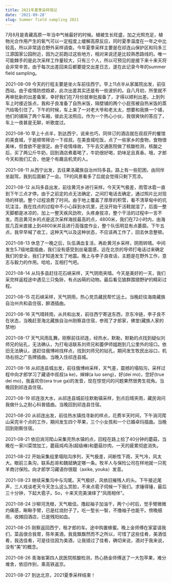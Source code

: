 ```yaml
---
title: 2021年夏季采样简记
date: '2021-09-28'
slug: Summer field sampling 2021
---
```


7月8月是青藏高原一年当中气候最好的时候。植被生长旺盛，加之光照充足，植物光合作用产生的氧气可以一定程度上缓解高原反应，同时夏季温度在一年之中比较高，所以非常适合野外采样调查。今年夏季采样主要是在祁连山保护区和玛多三江源国家公园附近，因为之前跑过这些地方，相对来说还是比较熟悉路线的。唯一可能棘手的是此次采样工作量较大，只有三个人，所以可预见的是接下来十来天将会非常辛苦。由于每次出差回来后都要提交出差日志，遂在此记录今年的summer field sampling。

2021-08-09
今天的行程主要是坐火车前往西宁。早上11点半从家属院出发，前往西站。由于疫情防控趋紧，此次出差其实还是有一些波折的。自八月初，所里就不再审批新的出差备案，幸好我们在7月份就审批报备了，才得以顺利出差。上到列车上时接近饭点，我和子良准备了自热米饭，隔壁铺的两个小屁孩被自热米饭的蒸汽给吸引住了。下午的时候，车上来了一对老大爷和老太太，想要和我换一个铺，他们的铺隔了两个车厢，彼此无法照应。作为一个热心小伙，我很爽快的答应了，车上一夜甚是无聊，听歌度过。

2021-08-10
早上十点半，到达西宁，说来也巧，同伴订的酒店就在叔叔开的餐馆的美食城，于是顺带拜访一下叔叔。在美食城吃饭，点了一些家乡的食物，食物很美味，但食欲不是很足。由于疫情缘故，下午去交通医院做了核酸检测，核酸之后，买了两公斤牛奶，回到酒店煮着喝了，牛奶很好喝，奶味足且真香。哦，才郎今天和我们汇合，他是个有趣且机灵的人。

2021-08-11
从西宁出发，去往果洛藏族自治州玛多县。路上有一些犯困，由同伴坐副驾，我到后面躺了一会。TP的风景看多了后就会觉得只剩下荒凉。

2021-08-12
从玛多县出发，前往黄河乡进行采样。今天天气极差，雨雪冰雹一直到下午三点才停。由于之前定的点无法确定，之间打电话去确定，通过照片比对现场的样貌。整个过程浪费了时间。由于地上覆盖了厚厚的积雪，看不清草甸中的坑坑洼洼，我在找点的过程中不小心踩到水坑里，还没开始干活鞋就湿了，后面一整天脚都是冰凉的，加上一整天疾风劲吹，头疼身拔凉，整个干活的过程中一言不发。而且黄河乡的点是这次采样海拔最高的点，4800米，我们在72小时内，由海拔几百米直接上到4800米并且进行高强度作业，整个队伍明显有点萎靡。下午五点，我早早喊了收工，这种天气以及这种状态，不应该再工作了，回去休息整顿。

2021-08-13
休息了一晚之后，队伍满血复活，再赴黄河乡采样，阴雨转晴。中间发生5.7级地震插曲，我们没有感受到丝毫震感，远在北京的导师打电话过来确定我们的安全，我们才知道发生了地震。晚上与李子良夜话，主题是在野外工作，意志与毅力的作用。哈哈，互相打气吧。

2021-08-14
从玛多县赶往花石峡采样，天气阴雨夹晴。今天是美好的一天，我们采完样返程途中遇见三只兔狲，有点凶萌的动物。最后看见狼群围猎野驴的精彩过程。

2021-08-15
花石峡采样，天气阴雨，热心党员藏民帮忙运土。当晚赶往海南藏族自治州共和县住宿，醉酒插曲。

2021-08-16
天气晴转雨，从共和出发，前往西宁寄送东西，京东冷链，李子良不在状态，当晚赶至海北藏族自治州刚察县住宿，参观了才郎家，佛堂(藏族人家的禁地)

2021-08-17
天气风雨乱舞。刚察前往祁连，经热水，默勒，默勒的点找到疑似刘师兄的钻孔，无法确认，为打电话联系刘师兄和蕾伊师姐跑到几公里外的垭口。依旧无法确认，遂赶往俄博岭找样点，找到刘师兄的钻孔，期间发生牧民出谷口，机场右拐之广告牌插曲。当晚入住祁连县城。

2021-08-18
从祁连县城出发，前往俄博岭采样，天气差，震撼的塌陷沟，采样过程中向才郎学习了藏语中叔叔(a ke)，婶婶(a luo seng)，好(dei mo)，您好(true dei mo)，我喜欢你(era true ga)的发音，现在惊觉问的问题果然很男生视角。当晚回到祁连县住宿。

2021-08-19
祁连涨大水，从祁连县城前往默勒镇采样，到点后晴夹雨，藏民询问我做什么之耐心科普插曲。当晚回到祁连县住宿。

2021-08-20
从祁连出发，前往热水镇找寻新的样点，花费半天时间，下午淌河爬山采完半个点的工作，期间发生四个苹果，三个小女孩和一个已婚卓玛插曲。当晚回到刚察住宿。

2021-08-21
依旧淌河爬山采集完热水镇的点，回程在路上拾了40分钟的蘑菇，当晚在一家川菜馆加工，蘑菇炖鸡汤(超级棒)和蘑菇炒肉，一天的疲累彻底消失。

2021-08-22
开始采集组里塌陷沟序列，天气极差，间断性下雨，天气冷，风太大。眼前三条沟，联系彪哥和魏斌确定哪一条。牧羊人与保险公司在样地就一只死羊商讨保险。向才郎学习藏语你很靓（axike, youka）发音。

2021-08-23
继续采集沟中与沟尾。天气极好，风依旧摧残人的头。下午接近尾声，三人戏谈老天今天怎么这么赏脸，不来点雹子伺候一下我们。求锤得锤，最后三十分钟，下起大雹子。So，十来天完美演绎了“风雨相伴”。

2021-08-24
沙柳河洗根，天气极佳。撸起袖子加油干，两个小时后，觉手臂微微灼痛感，瞅瞅手臂，已是红烧肘子了。吃一堑长一智，不撸袖子也能干。傍晚细雨，收摊回酒店，已是残阳如血。

2021-08-25
刚察返回西宁，租才郎的车。途中购置蜂蜜。晚上金师傅在家宴请我们，菜品很合我胃，陈年美酒，我竟飘飘然而不之所以，可惜了这些佳肴，美酒佳肴，我选佳肴，可是往往因为美酒，让我错过了佳肴，确切来说，酒对于我来说，没有“美”的概念。

2021-08-26
青海省第四人民医院核酸检测，热心肠金师傅送了一大包苹果，难分难舍，依旧作别，乘高铁返京。

2021-08-27
到达北京，2021夏季采样结束！





